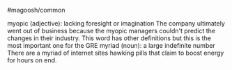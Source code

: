 #magoosh/common

myopic (adjective): lacking foresight or imagination 
The company ultimately went out of business because the myopic managers couldn't predict the changes 
in their industry. 
This word has other definitions but this is the most important one for the GRE 
myriad (noun): a large indefinite number 
There are a myriad of internet sites hawking pills that claim to boost energy for hours on end. 
